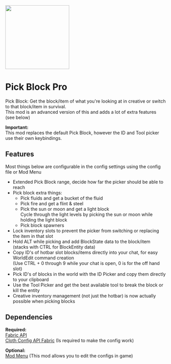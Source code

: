 <img src="https://github.com/Sjouwer/pick-block-pro/blob/1.18/src/main/resources/assets/pickblockpro/icon.png" width="200">  

# **Pick Block Pro**

Pick Block: Get the block/item of what you're looking at in creative or switch to that block/item in survival.  
This mod is an advanced version of this and adds a lot of extra features (see below)

**Important:**  
This mod replaces the default Pick Block, however the ID and Tool picker use their own keybindings.  

## **Features**
Most things below are configurable in the config settings using the config file or Mod Menu
- Extended Pick Block range, decide how far the picker should be able to reach
- Pick block extra things:  
  - Pick fluids and get a bucket of the fluid  
  - Pick fire and get a flint & steel  
  - Pick the sun or moon and get a light block  
    Cycle through the light levels by picking the sun or moon while holding the light block  
  - Pick block spawners
- Lock inventory slots to prevent the picker from switching or replacing the item in that slot
- Hold ALT while picking and add BlockState data to the block/item (stacks with CTRL for BlockEntity data)
- Copy ID's of hotbar slot blocks/items directly into your chat, for easy WorldEdit command creation  
(Use CTRL + 0 through 9 while your chat is open, 0 is for the off hand slot)
- Pick ID's of blocks in the world with the ID Picker and copy them directly to your clipboard
- Use the Tool Picker and get the best available tool to break the block or kill the entity
- Creative inventory management (not just the hotbar) is now actually possible when picking blocks

## **Dependencies**
 		
**Required:**  
[Fabric API](https://github.com/FabricMC/fabric)  
[Cloth Config API Fabric](https://github.com/shedaniel/cloth-config) (Is required to make the config work)

**Optional:**  
[Mod Menu](https://github.com/TerraformersMC/ModMenu) (This mod allows you to edit the configs in game)
